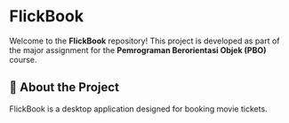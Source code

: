 # FlickBook

Welcome to the **FlickBook** repository! This project is developed as part of the major assignment for the **Pemrograman Berorientasi Objek (PBO)** course.

## 📖 About the Project

FlickBook is a desktop application designed for booking movie tickets.
